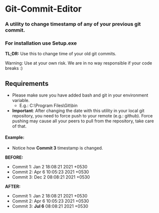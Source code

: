# Git-Commit-Editor

### A utility to change timestamp of any of your previous git commit.

### For installation use Setup.exe 

**TL;DR:** Use this to change time of your old git commits.

Warning: Use at your own risk. We are in no way responsible if your code breaks :)

## Requirements
- Please make sure you have added bash and git in your environment variable.
  - E.g.: C:\Program Files\Git\bin  
- **Important**: After changing the date with this utility in your local git repository, you need to force push to your remote (e.g.: github). Force pushing may cause all your peers to pull from the repository, take care of that.

#### Example:

- Notice how **Commit 3** timestamp is changed.

**BEFORE:**

- Commit 1: Jan 2 18:08:21 2021 +0530
- Commit 2: Apr 6 10:05:23 2021 +0530
- Commit 3: Dec 2 08:08:21 2021 +0530

**AFTER:**

- Commit 1: Jan 2 18:08:21 2021 +0530
- Commit 2: Apr 6 10:05:23 2021 +0530
- Commit 3: **Jul 6** 08:08:21 2021 +0530
